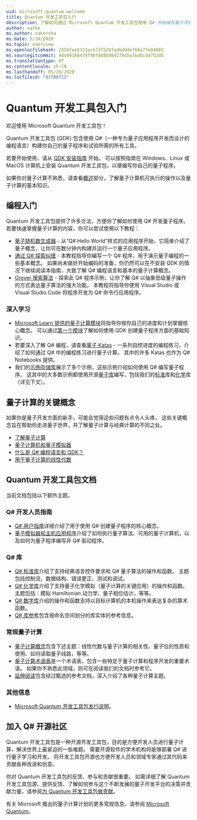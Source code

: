 ```yaml
---
uid: microsoft.quantum.welcome
title: Quantum 开发工具包入门
description: 了解如何通过 Microsoft Quantum 开发工具包使用 Q# 开始编写量子项目程序。
author: natke
ms.author: nakersha
ms.date: 5/10/2020
ms.topic: overview
ms.openlocfilehash: 2356fee2333acb73f528fad6d9def68a7fe84083
ms.sourcegitcommit: 4da99168479f96f408b984279a5a7eabcda752db
ms.translationtype: HT
ms.contentlocale: zh-CN
ms.lasthandoff: 05/20/2020
ms.locfileid: "83708712"
---
```

# <a name="get-started-with-the-quantum-development-kit"></a>Quantum 开发工具包入门

欢迎使用 Microsoft Quantum 开发工具包！  

Quantum 开发工具包 (QDK) 包含使用 Q#（一种专为量子应用程序开发而设计的编程语言）构建你自己的量子程序和试验所需的所有工具。

若要开始使用，请从 [QDK 安装指南](xref:microsoft.quantum.install) 开始。
可以按照指南在 Windows、Linux 或 MacOS 计算机上安装 Quantum 开发工具包，以便编写你自己的量子程序。

如果你对量子计算不熟悉，请查看[概述](xref:microsoft.quantum.overview.introduction)部分，了解量子计算机可执行的操作以及量子计算的基本知识。

## <a name="get-started-programming"></a>编程入门

Quantum 开发工具包提供了许多方法，方便你了解如何使用 Q# 开发量子程序。
若要快速掌握量子计算的内容，你可以尝试使用以下教程：

* [量子随机数生成器](xref:microsoft.quantum.quickstarts.qrng) - 从“Q# Hello World”样式的应用程序开始，它简单介绍了量子概念，让你可在数分钟内构建并运行一个量子应用程序。
* [通过 Q# 探索纠缠](xref:microsoft.quantum.write-program) - 本教程指导你编写一个 Q# 程序，用于演示量子编程的一些基本概念。
    如果尚未做好开始编码的准备，你仍然可以在不安装 QDK 的情况下继续阅读本指南，大致了解 Q# 编程语言和基本的量子计算概念。
* [Grover 搜索算法](xref:microsoft.quantum.quickstarts.search) - 探索此 Q# 程序示例，让你了解 Q# 以抽象低级量子操作的方式表达量子算法的强大功能。
    本教程将指导你使用 Visual Studio 或 Visual Studio Code 将程序开发为 Q# 命令行应用程序。

### <a name="learning-further"></a>深入学习
* [Microsoft Learn 提供的量子计算模块](https://docs.microsoft.com/learn/browse/?term=quantum)将指导你按你自己的进度和计划掌握核心概念。 可以通过[第一个模块](https://docs.microsoft.com/learn/modules/qsharp-create-first-quantum-development-kit/)了解如何使用 QDK 创建量子程序方面的基础知识。
* 若要深入了解 Q# 编程，请查看[量子 Katas](https://github.com/Microsoft/QuantumKatas) - 一系列自控进度的编程练习，介绍了如何通过 Q# 中的编程练习进行量子计算。
    其中的许多 Katas 也作为 Q# Notebooks 提供。 
* 我们的[示例存储库](https://github.com/Microsoft/Quantum)展示了多个示例，这些示例介绍如何使用 Q# 编写量子程序。 这其中的大多数示例都使用开源[量子库](https://github.com/Microsoft/QuantumLibraries)编写，包括我们的[标准](xref:microsoft.quantum.libraries.standard.intro)库和[化学](xref:microsoft.quantum.chemistry.concepts.intro)库（详见下文）。

## <a name="key-concepts-for-quantum-computing"></a>量子计算的关键概念

如果你是量子开发方面的新手，可能会觉得这些问题有点令人头疼。 这些关键概念旨在帮助你走进量子世界，并了解量子计算与经典计算的不同之处。

* [了解量子计算](xref:microsoft.quantum.overview.understanding)
* [量子计算机和量子模拟器](xref:microsoft.quantum.overview.simulators)
* [什么是 Q# 编程语言和 QDK？](xref:microsoft.quantum.overview.q-sharp)
* [用于量子计算的线性代数](xref:microsoft.quantum.overview.algebra)

## <a name="quantum-development-kit-documentation"></a>Quantum 开发工具包文档

当前文档包括以下额外主题。

### <a name="q-developer-guides"></a>Q# 开发人员指南

* [Q# 用户指南](xref:microsoft.quantum.guide)详细介绍了用于使用 Q# 创建量子程序的核心概念。
* [量子模拟器和主机应用程序](xref:microsoft.quantum.machines)介绍了如何执行量子算法、可用的量子计算机，以及如何为量子程序编写非 Q# 驱动程序。

### <a name="q-libraries"></a>Q# 库

* [Q# 标准库](xref:microsoft.quantum.libraries.standard.intro)介绍了支持经典语言控件要求和 Q# 量子算法的操作和函数。 
    主题包括控制流、数据结构、错误更正、测试和调试。 
* [Q# 化学库](xref:microsoft.quantum.chemistry.concepts.intro)介绍了支持量子化学模拟（量子计算的关键应用）的操作和函数。 主题包括：模拟 Hamiltonian 动力学、量子相位估计，等等。
* [Q# 数字库](xref:microsoft.quantum.numerics.intro)介绍的操作和函数支持以目标计算机的本机操作来表达复杂的算术函数。
* [Q# 库参考](xref:microsoft.quantum.standardlibsintro)包含按命名空间划分的库实体的参考信息。

### <a name="general-quantum-computing"></a>常规量子计算

* [量子计算概念](xref:microsoft.quantum.concepts.intro)包含下述主题：线性代数与量子计算的相关性、量子位的性质和使用、如何读取量子线路，等等。
* [量子计算术语表](xref:microsoft.quantum.glossary)是一个术语表，包含一些特定于量子计算和程序开发的重要术语。
    如果你不熟悉此领域，则可在阅读我们的文档时参考它。
* [延伸阅读](xref:microsoft.quantum.more-information)包含经过甄选的参考文档，深入介绍了各种量子计算主题。

### <a name="additional-info"></a>其他信息

* [Microsoft Quantum 开发工具包发行说明](xref:microsoft.quantum.relnotes)。


## <a name="be-a-part-of-the-q-open-source-community"></a>加入 Q# 开源社区

Quantum 开发工具包是一种开源开发工具包，目的是方便开发人员进行量子计算，解决世界上最紧迫的一些难题。  需要开源软件的学术机构将能够部署 Q# 进行量子学习和开发。 将开发工具包开源也方便开发人员和领域专家通过其代码来贡献各种改进和创意。

你对 Quantum 开发工具包的反馈、参与和贡献很重要。  如需详细了解 Quantum 开发工具包源、提供反馈、了解如何参与这个不断发展的量子开发平台的决策并贡献力量，请参阅[为 Quantum 开发工具包做贡献](xref:microsoft.quantum.contributing)。

有关 Microsoft 推出的量子计算计划的更多常规信息，请参阅 [Microsoft Quantum](https://www.microsoft.com/en-us/quantum/)。
